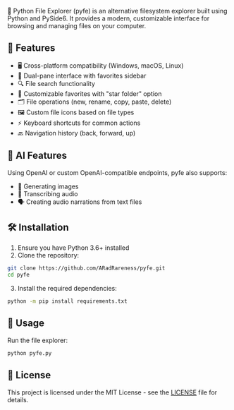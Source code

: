 📁 Python File Explorer (pyfe) is an alternative filesystem explorer built using Python and PySide6. It provides a modern, customizable interface for browsing and managing files on your computer.

## 🌟 Features

- 🖥️ Cross-platform compatibility (Windows, macOS, Linux)
- 📂 Dual-pane interface with favorites sidebar
- 🔍 File search functionality
- 📌 Customizable favorites with "star folder" option
- 🗂️ File operations (new, rename, copy, paste, delete)
- 🖼️ Custom file icons based on file types
- ⚡ Keyboard shortcuts for common actions
- 🔙 Navigation history (back, forward, up)

## 🧠 AI Features
Using OpenAI or custom OpenAI-compatible endpoints, pyfe also supports:
- 🎨 Generating images
- 🎤 Transcribing audio
- 🗣️ Creating audio narrations from text files

## 🛠️ Installation

1. Ensure you have Python 3.6+ installed
2. Clone the repository:
```sh
git clone https://github.com/ARadRareness/pyfe.git
cd pyfe
```
3. Install the required dependencies:

```sh
python -m pip install requirements.txt
```

## 🚀 Usage

Run the file explorer:
```sh
python pyfe.py
```

## 📜 License

This project is licensed under the MIT License - see the [LICENSE](LICENSE) file for details.